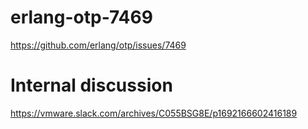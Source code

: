 # erlang-otp-7469

https://github.com/erlang/otp/issues/7469

# Internal discussion

https://vmware.slack.com/archives/C055BSG8E/p1692166602416189
